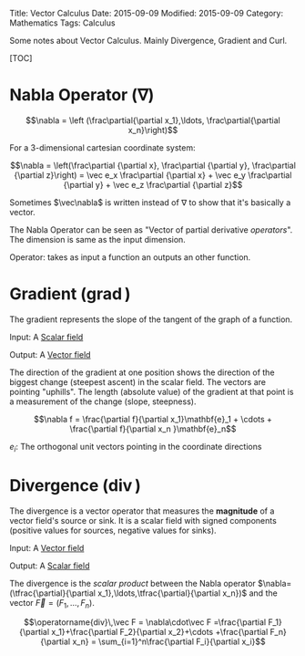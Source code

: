 Title: Vector Calculus
Date: 2015-09-09
Modified: 2015-09-09
Category: Mathematics
Tags: Calculus

Some notes about Vector Calculus. Mainly Divergence, Gradient and Curl.

[TOC]


Nabla Operator ($\nabla$)
========================



$$\nabla = \left (\frac\partial{\partial x_1},\ldots, \frac\partial{\partial x_n}\right)$$

For a 3-dimensional cartesian coordinate system:

$$\nabla = \left(\frac\partial {\partial x}, \frac\partial {\partial y}, \frac\partial {\partial z}\right) = \vec e_x \frac\partial {\partial x} + \vec e_y \frac\partial {\partial y} + \vec e_z \frac\partial {\partial z}$$


Sometimes $\vec\nabla$ is written instead of $\nabla$ to show that it's basically a vector.

The Nabla Operator can be seen as "Vector of partial derivative *operators*". The dimension is same as the input dimension.

Operator: takes as input a function an outputs an other function.


Gradient ($\operatorname{grad}$)
================================

The gradient represents the slope of the tangent of the graph of a function.

Input: A [Scalar field](https://en.wikipedia.org/wiki/Scalar_field)

Output: A [Vector field](https://en.wikipedia.org/wiki/Vector_field) 

The direction of the gradient at one position shows the direction of the biggest change (steepest ascent) in the scalar field. The vectors are pointing "uphills".
The length (absolute value) of the gradient at that point is a measurement of the change (slope, steepness).

$$\nabla f = \frac{\partial f}{\partial x_1}\mathbf{e}_1 + \cdots + \frac{\partial f}{\partial x_n }\mathbf{e}_n$$

$e_i$: The orthogonal unit vectors pointing in the coordinate directions


Divergence ($\operatorname{div}$)
=================================

The divergence is a vector operator that measures the **magnitude** of a vector field's source or sink. It is a
scalar field with signed components (positive values for sources, negative values for sinks). 

Input: A [Vector field](https://en.wikipedia.org/wiki/Vector_field)

Output: A [Scalar field](https://en.wikipedia.org/wiki/Scalar_field)


The divergence is the *scalar product* between the Nabla operator $\nabla=(\tfrac{\partial}{\partial x_1},\ldots,\tfrac{\partial}{\partial x_n})$ and the vector $\vec F = (F_1, \ldots,F_n)$.


$$\operatorname{div}\,\vec F = \nabla\cdot\vec F =\frac{\partial F_1}{\partial x_1}+\frac{\partial F_2}{\partial x_2}+\cdots +\frac{\partial F_n}{\partial x_n} = \sum_{i=1}^n\frac{\partial F_i}{\partial x_i}$$
